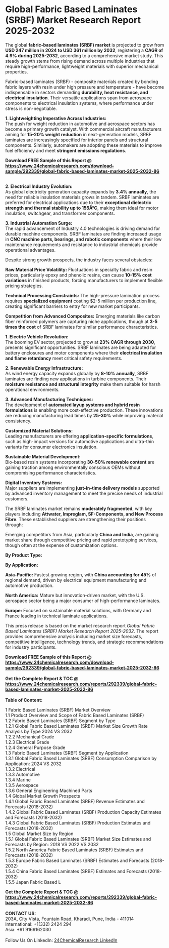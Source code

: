 <h1>Global Fabric Based Laminates (SRBF) Market Research Report 2025-2032</h1><p>The global <strong>fabric-based laminates (SRBF) market</strong> is projected to grow from <strong>USD 247 million in 2024 to USD 361 million by 2032</strong>, registering a <strong>CAGR of 4.9% during 2025-2032</strong>, according to a comprehensive market study. This steady growth stems from rising demand across multiple industries that require high-performance, lightweight materials with superior mechanical properties.</p><p>Fabric-based laminates (SRBF) - composite materials created by bonding fabric layers with resin under high pressure and temperature - have become indispensable in sectors demanding <strong>durability, heat resistance, and electrical insulation</strong>. Their versatile applications span from aerospace components to electrical insulation systems, where performance under stress is non-negotiable.</p><p><strong>1. Lightweighting Imperative Across Industries:</strong><br>
The push for weight reduction in automotive and aerospace sectors has become a primary growth catalyst. With commercial aircraft manufacturers aiming for <strong>15-20% weight reduction</strong> in next-generation models, SRBF laminates are increasingly specified for interior panels and structural components. Similarly, automakers are adopting these materials to improve fuel efficiency and meet <strong>stringent emissions regulations</strong>.</p><div><b>Download FREE Sample of this Report @ 
            <a href="https://www.24chemicalresearch.com/download-sample/292339/global-fabric-based-laminates-market-2025-2032-86">
            https://www.24chemicalresearch.com/download-sample/292339/global-fabric-based-laminates-market-2025-2032-86</a></b></div><br><p><strong>2. Electrical Industry Evolution:</strong><br>
As global electricity generation capacity expands by <strong>3.4% annually</strong>, the need for reliable insulation materials grows in tandem. SRBF laminates are preferred for electrical applications due to their <strong>exceptional dielectric strength and thermal stability up to 155Â°C</strong>, making them ideal for motor insulation, switchgear, and transformer components.</p><p><strong>3. Industrial Automation Surge:</strong><br>
The rapid advancement of Industry 4.0 technologies is driving demand for durable machine components. SRBF laminates are finding increased usage in <strong>CNC machine parts, bearings, and robotic components</strong> where their low maintenance requirements and resistance to industrial chemicals provide operational advantages.</p><p>Despite strong growth prospects, the industry faces several obstacles:</p><p><strong>Raw Material Price Volatility:</strong> Fluctuations in specialty fabric and resin prices, particularly epoxy and phenolic resins, can cause <strong>10-15% cost variations</strong> in finished products, forcing manufacturers to implement flexible pricing strategies.</p><p><strong>Technical Processing Constraints:</strong> The high-pressure lamination process requires <strong>specialized equipment</strong> costing $2-5 million per production line, creating significant barriers to entry for new market participants.</p><p><strong>Competition from Advanced Composites:</strong> Emerging materials like carbon fiber reinforced polymers are capturing niche applications, though at <strong>3-5 times the cost</strong> of SRBF laminates for similar performance characteristics.</p><p><strong>1. Electric Vehicle Revolution:</strong><br>
The booming EV sector, projected to grow at <strong>23% CAGR through 2030</strong>, presents significant opportunities. SRBF laminates are being adapted for battery enclosures and motor components where their <strong>electrical insulation and flame retardancy</strong> meet critical safety requirements.</p><p><strong>2. Renewable Energy Infrastructure:</strong><br>
As wind energy capacity expands globally by <strong>8-10% annually</strong>, SRBF laminates are finding new applications in turbine components. Their <strong>moisture resistance and structural integrity</strong> make them suitable for harsh operational environments.</p><p><strong>3. Advanced Manufacturing Techniques:</strong><br>
The development of <strong>automated layup systems and hybrid resin formulations</strong> is enabling more cost-effective production. These innovations are reducing manufacturing lead times by <strong>25-30%</strong> while improving material consistency.</p><p><strong>Customized Material Solutions:</strong><br>
	Leading manufacturers are offering <strong>application-specific formulations</strong>, such as high-impact versions for automotive applications and ultra-thin variants for consumer electronics insulation.</p><p><strong>Sustainable Material Development:</strong><br>
	Bio-based resin systems incorporating <strong>30-50% renewable content</strong> are gaining traction among environmentally conscious OEMs without compromising performance characteristics.</p><p><strong>Digital Inventory Systems:</strong><br>
	Major suppliers are implementing <strong>just-in-time delivery models</strong> supported by advanced inventory management to meet the precise needs of industrial customers.</p><p>The SRBF laminates market remains <strong>moderately fragmented</strong>, with key players including <strong>Attwater, Impreglam, SF-Components, and New Process Fibre</strong>. These established suppliers are strengthening their positions through:</p><p>Emerging competitors from Asia, particularly <strong>China and India</strong>, are gaining market share through competitive pricing and rapid prototyping services, though often at the expense of customization options.</p><p><strong>By Product Type:</strong></p><p><strong>By Application:</strong></p><p><strong>Asia-Pacific:</strong> Fastest growing region, with <strong>China accounting for 45%</strong> of regional demand, driven by electrical equipment manufacturing and automotive production.</p><p><strong>North America:</strong> Mature but innovation-driven market, with the U.S. aerospace sector being a major consumer of high-performance laminates.</p><p><strong>Europe:</strong> Focused on sustainable material solutions, with Germany and France leading in technical laminate applications.</p><p>This press release is based on the market research report <em>Global Fabric Based Laminates (SRBF) Market Research Report 2025-2032</em>. The report provides comprehensive analysis including market size forecasts, competitive intelligence, technology trends, and strategic recommendations for industry participants.</p><div><b>Download FREE Sample of this Report @ 
            <a href="https://www.24chemicalresearch.com/download-sample/292339/global-fabric-based-laminates-market-2025-2032-86">
            https://www.24chemicalresearch.com/download-sample/292339/global-fabric-based-laminates-market-2025-2032-86</a></b></div><br><div><b>Get the Complete Report & TOC @ 
            <a href="https://www.24chemicalresearch.com/reports/292339/global-fabric-based-laminates-market-2025-2032-86">
            https://www.24chemicalresearch.com/reports/292339/global-fabric-based-laminates-market-2025-2032-86</a></b></div><br>
            <b>Table of Content:</b><p>1 Fabric Based Laminates (SRBF) Market Overview<br />
    1.1 Product Overview and Scope of Fabric Based Laminates (SRBF)<br />
    1.2 Fabric Based Laminates (SRBF) Segment by Type<br />
        1.2.1 Global Fabric Based Laminates (SRBF) Market Size Growth Rate Analysis by Type 2024 VS 2032<br />
        1.2.2 Mechanical Grade<br />
        1.2.3 Electrical Grade<br />
        1.2.4 General Purpose Grade<br />
    1.3 Fabric Based Laminates (SRBF) Segment by Application<br />
        1.3.1 Global Fabric Based Laminates (SRBF) Consumption Comparison by Application: 2024 VS 2032<br />
        1.3.2 Electrical<br />
        1.3.3 Automotive<br />
        1.3.4 Marine<br />
        1.3.5 Aerospace<br />
        1.3.6 General Engineering Machined Parts<br />
    1.4 Global Market Growth Prospects<br />
        1.4.1 Global Fabric Based Laminates (SRBF) Revenue Estimates and Forecasts (2018-2032)<br />
        1.4.2 Global Fabric Based Laminates (SRBF) Production Capacity Estimates and Forecasts (2018-2032)<br />
        1.4.3 Global Fabric Based Laminates (SRBF) Production Estimates and Forecasts (2018-2032)<br />
    1.5 Global Market Size by Region<br />
        1.5.1 Global Fabric Based Laminates (SRBF) Market Size Estimates and Forecasts by Region: 2018 VS 2022 VS 2032<br />
        1.5.2 North America Fabric Based Laminates (SRBF) Estimates and Forecasts (2018-2032)<br />
        1.5.3 Europe Fabric Based Laminates (SRBF) Estimates and Forecasts (2018-2032)<br />
        1.5.4 China Fabric Based Laminates (SRBF) Estimates and Forecasts (2018-2032)<br />
        1.5.5 Japan Fabric Based L</p><div><b>Get the Complete Report & TOC @ 
            <a href="https://www.24chemicalresearch.com/reports/292339/global-fabric-based-laminates-market-2025-2032-86">
            https://www.24chemicalresearch.com/reports/292339/global-fabric-based-laminates-market-2025-2032-86</a></b></div><br><b>CONTACT US:</b><br>
            203A, City Vista, Fountain Road, Kharadi, Pune, India - 411014<br>
            International: +1(332) 2424 294<br>
            Asia: +91 9169162030 <br><br>
            Follow Us On LinkedIn: <a href="https://www.linkedin.com/company/24chemicalresearch/">24ChemicalResearch LinkedIn</a>